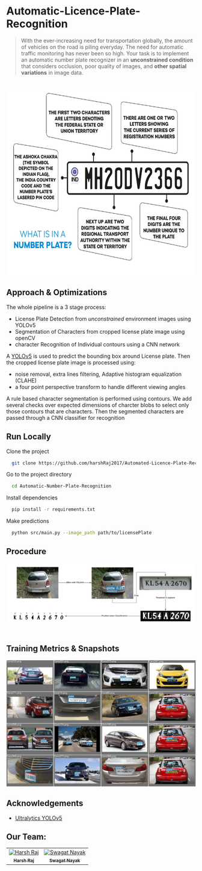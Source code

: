 # Automatic-Licence-Plate-Recognition

> With the ever-increasing need for transportation globally, the amount of vehicles on the road is piling everyday. The need for automatic traffic monitoring has never been so high. Your task is to implement an automatic number plate recognizer in an **unconstrained condition** that considers occlusion, poor quality of images, and **other spatial variations** in image data.
<br>

<!-- ![Indian License Plate Explainer](media/IND-license-plate-en.jpg) -->
<img width = 700 height = 500 src = "media/IND-license-plate-en.jpg">

## Approach & Optimizations

The whole pipeline is a 3 stage process:

- License Plate Detection from _unconstrained_ environment images using YOLOv5
- Segmentation of Characters from cropped license plate image using openCV
- character Recognition of Individual contours using a CNN network

A [YOLOv5](#acknowledgements) is used to predict the bounding box around License plate. Then the cropped license plate image is processed using:

- noise removal, extra lines filtering, Adaptive histogram equalization (CLAHE)
- a four point perspective transform to handle different viewing angles

A rule based character segmentation is performed using contours. We add several checks over expected dimensions of charcter blobs to select only those contours that are characters. Then the segmented characters are passed through a CNN classifier for recognition

## Run Locally

Clone the project

```bash
  git clone https://github.com/harshRaj2017/Automated-Licence-Plate-Recognition-System.git
```

Go to the project directory

```bash
  cd Automatic-Number-Plate-Recognition
```

Install dependencies

```bash
  pip install -r requirements.txt
```

Make predictions

```bash
  python src/main.py --image_path path/to/licensePlate
```

## Procedure

![Overall Pipeline](media/display-pipeline.png)
<br>
<br>

## Training Metrics & Snapshots

![YOLOv5](media/media_images_Validation_9_0.jpg)

## Acknowledgements

- [Ultralytics YOLOv5](https://github.com/ultralytics/yolov5)

## Our Team:
<table>
<tr>
      <td align="center"><a href="https://github.com/iharsh17"><img src="https://avatars.githubusercontent.com/u/151653491?s=400&u=3070de92ed669cd5246b65a5fb40a2b948bf33e0&v=4" width="100px;" height="100px;" alt="Harsh Raj"/><br /><sub><b>Harsh Raj</b></sub></a></td>
      <td align="center"><a href="https://github.com/carrotBoiii"><img src="https://github.com/carrotBoiii.png" width="100px;" height="100px;" alt="Swagat Nayak"/><br /><sub><b>Swagat Nayak</b></a></td>
      
</tr>
</table>